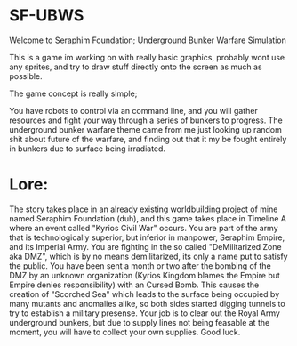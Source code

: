 # SF-UBWS

Welcome to Seraphim Foundation; Underground Bunker Warfare Simulation

This is a game im working on with really basic graphics, probably wont use any sprites, and try to draw stuff directly onto the screen as much as possible.

The game concept is really simple;

You have robots to control via an command line, and you will gather resources and fight your way through a series of bunkers to progress.
The underground bunker warfare theme came from me just looking up random shit about future of the warfare, and finding out that it my be fought entirely in bunkers due to surface being irradiated.


# Lore:
The story takes place in an already existing worldbuilding project of mine named Seraphim Foundation (duh), and this game takes place in Timeline A where an event called "Kyrios Civil War" occurs.
You are part of the army that is technologically superior, but inferior in manpower, Seraphim Empire, and its Imperial Army.
You are fighting in the so called "DeMilitarized Zone aka DMZ", which is by no means demilitarized, its only a name put to satisfy the public.
You have been sent a month or two after the bombing of the DMZ by an unknown organization (Kyrios Kingdom blames the Empire but Empire denies responsibility) with an Cursed Bomb.
This causes the creation of "Scorched Sea" which leads to the surface being occupied by many mutants and anomalies alike, so both sides started digging tunnels to try to establish a military presense.
Your job is to clear out the Royal Army underground bunkers, but due to supply lines not being feasable at the moment, you will have to collect your own supplies.
Good luck.
